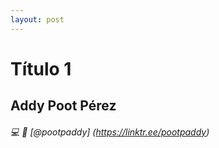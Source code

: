 ```yaml
---
layout: post
---
```

Título 1
========
## Addy Poot Pérez 
###### :computer: :woman: [@pootpaddy] (https://linktr.ee/pootpaddy)



